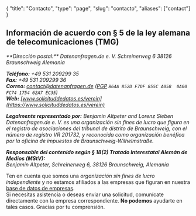 {
    "title": "Contacto",
    "type": "page",
    "slug": "contacto",
    "aliases": ["contact"]
}
 
## Información de acuerdo con § 5 de la ley alemana de telecomunicaciones (TMG)

<address>
**Dirección postal:**  
Datenanfragen.de e.&nbsp;V.  
Schreinerweg 6  
38126 Braunschweig  
Alemania

**Teléfono:** +49 531 209299 35  
**Fax:** +49 531 209299 36  
**Correo:** contact@datenanfragen.de ([PGP](/pgp/62A7EC35.asc) `B64A 852D F7DF 855C A058  0A00 FC74 1754 62A7 EC35`)  
**Web:** [www.solicituddedatos.es/verein](https://www.solicituddedatos.es/verein)

**Legalmente representado por:** Benjamin Altpeter and Lorenz Sieben  
Datenanfragen.de e.&nbsp;V. es una organización sin fines de lucro que figura en el registro de asociaciones del tribunal de distrito de Braunschweig, con el número de registro VR&nbsp;201732, y reconocida como organización benéfica por la oficina de impuestos de Braunschweig-Wilhelmstraße.

**Responsable del contenido según § 18(2) Tratado Interestatal Alemán de Medios *(MStV)*:**  
Benjamin Altpeter, Schreinerweg 6, 38126 Braunschweig, Alemania
</address>

<div class="box box-warning">
	Ten en cuenta que somos una <em>organización sin fines de lucro independiente</em> y no estamos afiliados a las empresas que figuran en nuestra <a href="/company">base de datos de empresas</a>.<br>
	Si necesitas asistencia o deseas enviar una solicitud, comunícate directamente con la empresa correspondiente. <strong>No podemos</strong> ayudarte en tales casos. Gracias por tu comprensión.
</div>

<script type="application/ld+json">
	{
		"@context": "http://schema.org",
		"@type": "NGO",
		"name": "Datenanfragen.de e. V.",
		"address": {
			"@type": "PostalAddress",
			"streetAddress": "c/o Benjamin Altpeter, Schreinerweg 6",
			"postalCode": "38126",
			"addressLocality": "Braunschweig",
			"addressCountry": "DE"
		},
		"telephone": "+49 209299 35",
		"faxNumber": "+49 209299 36",
		"email": "contact@datenanfragen.de",
		"url": "https://www.solicituddedatos.es/verein",
		"logo": "https://www.datenanfragen.de/img/logo-datenanfragen-ev.png"
	}
</script>
